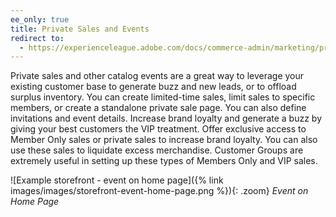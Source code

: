 ```yaml
---
ee_only: true
title: Private Sales and Events
redirect to:
  - https://experienceleague.adobe.com/docs/commerce-admin/marketing/promotions/events/events-private-sales.html
---
```


Private sales and other catalog events are a great way to leverage your existing customer base to generate buzz and new leads, or to offload surplus inventory. You can create limited-time sales, limit sales to specific members, or create a standalone private sale page. You can also define invitations and event details. Increase brand loyalty and generate a buzz by giving your best customers the VIP treatment. Offer exclusive access to Member Only sales or private sales to increase brand loyalty. You can also use these sales to liquidate excess merchandise. Customer Groups are extremely useful in setting up these types of Members Only and VIP sales.

![Example storefront - event on home page]({% link images/images/storefront-event-home-page.png %}){: .zoom}
_Event on Home Page_
